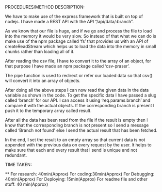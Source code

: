 PROCEDURES/METHOD DESCRIPTION:


We have to make use of the express framework that is built on top of nodejs.
I have made a REST API with the API “/api/data/:branch”.

As we know that our file is huge, and if we go and process the file to load into the memory it would be very slow. So instead of that what we can do is make use of the npm package called ‘fs’ that provides us with an API of createReadStream which helps us to load the data into the memory in small chunks rather than loading all of it.

After reading the csv file, I have to convert it to the array of an object, for that purpose I have made an npm package called ‘csv-praser’.

The pipe function is used to redirect or refer our loaded data so that csv() will convert it into an array of objects.

After doing all the above steps I can now read the given data in the data variable as shown in the code. 
To get the specific data I have passed a slug called ‘branch’ for our API. I can access it using ‘req.params.branch’ and compare it with the actual objects. If the corresponding branch is present I push it to the temporary array called result.

After all the data has been read from the file if the result is empty then I know that the corresponding branch is not present so I send a message called ‘Branch not found’ else I send the actual result that has been fetched.

In the end, I set the result to an empty array so that current data is not appended with the previous data on every request by the user. It helps to make sure that each and every result that I send is unique and not redundant.


TIME TAKEN:

** For research: 40min(Approx)
For coding:30min(Approx)
For Debugging: 40min(Approx)
For Deploying: 15min(Approx)
For readme file and other stuff: 40 min(Approx)

